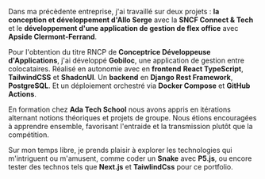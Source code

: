 Dans ma précèdente entreprise, j'ai travaillé sur deux projets : **la conception et développement d'Allo Serge** avec la **SNCF Connect & Tech** et le **développement d'une application de gestion de flex office** avec **Apside Clermont-Ferrand**.

Pour l'obtention du titre RNCP de **Conceptrice Développeuse d'Applications**, j'ai développé **Gobiloc**, une application de gestion entre colocataires. Réalisé en autonomie avec en **frontend** **React TypeScript**, **TailwindCSS** et **ShadcnUI**. Un **backend** en **Django Rest Framework**, **PostgreSQL**. Et un déploiement orchestré via **Docker Compose** et **GitHub Actions**.

En formation chez **Ada Tech School** nous avons appris en itérations alternant notions théoriques et projets de groupe. Nous étions encouragées à apprendre ensemble, favorisant l'entraide et la transmission plutôt que la compétition.

Sur mon temps libre, je prends plaisir à explorer les technologies qui m'intriguent ou m'amusent, comme coder un **Snake** avec **P5.js**, ou encore tester des technos tels que **Next.js** et **TaiwlindCss** pour ce portfolio.

